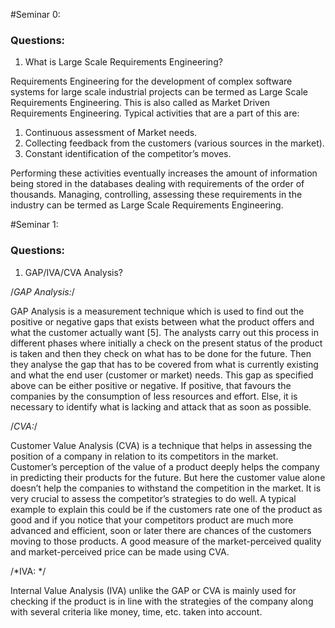 #Seminar 0:

### Questions:

1. What is Large Scale Requirements Engineering?

Requirements Engineering for the development of complex software systems for large scale industrial projects can be termed as Large Scale Requirements Engineering. This is also called as Market Driven Requirements Engineering. Typical activities that are a part of this are: 

1. Continuous assessment of Market needs. 
2. Collecting feedback from the customers (various sources in the market).
3. Constant identification of the competitor’s moves.

Performing these activities eventually increases the amount of information being stored in the databases dealing with requirements of the order of thousands. Managing, controlling, assessing these requirements in the industry can be termed as Large Scale Requirements Engineering.

#Seminar 1: 

### Questions:

1. GAP/IVA/CVA Analysis?

/*GAP Analysis:*/

GAP Analysis is a measurement technique which is used to find out the positive or negative gaps that exists between what the product offers and what the customer actually want [5]. The analysts carry out this process in different phases where initially a check on the present status of the product is taken and then they check on what has to be done for the future. Then they analyse the gap that has to be covered from what is currently existing and what the end user (customer or market) needs. This gap as specified above can be either positive or negative. If positive, that favours the companies by the consumption of less resources and effort. Else, it is necessary to identify what is lacking and attack that as soon as possible.

/*CVA:*/

Customer Value Analysis (CVA) is a technique that helps in assessing the position of a company in relation to its competitors in the market. Customer’s perception of the value of a product deeply helps the company in predicting their products for the future. But here the customer value alone doesn’t help the companies to withstand the competition in the market. It is very crucial to assess the competitor’s strategies to do well. A typical example to explain this could be if the customers rate one of the product as good and if you notice that your competitors product are much more advanced and efficient, soon or later there are chances of the customers moving to those products. A good measure of the market-perceived quality and market-perceived price can be made using CVA. 

/*IVA: */

Internal Value Analysis (IVA) unlike the GAP or CVA is mainly used for checking if the product is in line with the strategies of the company along with several criteria like money, time, etc. taken into account.


